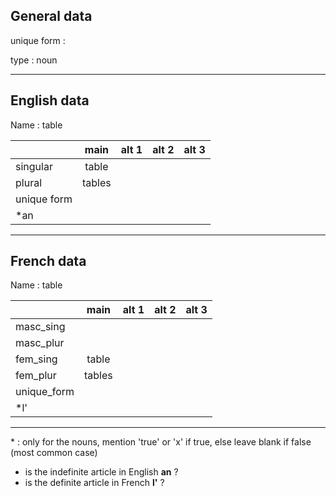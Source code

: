 ## General data

unique form :

type : noun

---

## English data

Name : table

|             |  main  | alt 1 | alt 2 | alt 3 |
| :---------- | :----: | :---: | :---: | ----- |
| singular    | table  |       |       |       |
| plural      | tables |       |       |       |
| unique form |        |       |       |       |
| \*an        |        |       |       |       |

---

## French data

Name : table

|             |  main  | alt 1 | alt 2 | alt 3 |
| :---------- | :----: | :---: | :---: | :---: |
| masc_sing   |        |       |       |       |
| masc_plur   |        |       |       |       |
| fem_sing    | table  |       |       |       |
| fem_plur    | tables |       |       |       |
| unique_form |        |       |       |       |
| \*l'        |        |       |       |       |

---

\* : only for the nouns, mention 'true' or 'x' if true, else leave blank if false (most common case)

- is the indefinite article in English **an** ?
- is the definite article in French **l'** ?
